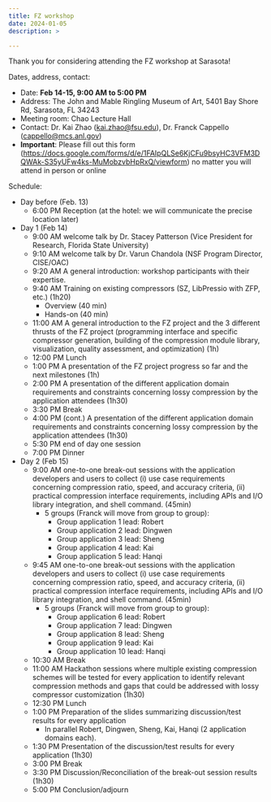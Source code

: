 ```yaml
---
title: FZ workshop
date: 2024-01-05
description: >

---
```


Thank you for considering attending the FZ workshop at Sarasota!


[//]: # (All slides for talks in the meeting can be found in this [shared folder]&#40;https://drive.google.com/drive/folders/1RyUrq8XNB2ZcXgecr63kk5hzK76WU7vp?usp=drive_link&#41;.)

Dates, address, contact:
+ Date: **Feb 14-15, 9:00 AM to 5:00 PM**
+ Address: The John and Mable Ringling Museum of Art, 5401 Bay Shore Rd, Sarasota, FL 34243
+ Meeting room: Chao Lecture Hall
+ Contact: Dr. Kai Zhao (kai.zhao@fsu.edu), Dr. Franck Cappello (cappello@mcs.anl.gov)
+ **Important**: Please fill out this form (https://docs.google.com/forms/d/e/1FAIpQLSe6KjCFu9bsyHC3VFM3DQWAk-S35yUFw4ks-MuMobzvbHpRxQ/viewform) no matter you will attend in person or online

Schedule:

+ Day before (Feb. 13)
  + 6:00 PM Reception (at the hotel: we will communicate the precise location later)
+ Day 1 (Feb 14)
  + 9:00 AM welcome talk by Dr. Stacey Patterson (Vice President for Research, Florida State University)
  + 9:10 AM welcome talk by Dr. Varun Chandola (NSF Program Director, CISE/OAC)
  + 9:20 AM A general introduction: workshop participants with their expertise.
  + 9:40 AM Training on existing compressors (SZ, LibPressio with ZFP, etc.) (1h20)
    + Overview (40 min)
    + Hands-on (40 min)
  + 11:00 AM A general introduction to the FZ project and the 3 different thrusts of the FZ project (programming interface and specific compressor generation, building of the compression module library, visualization, quality assessment, and optimization) (1h)
  + 12:00 PM Lunch
  + 1:00 PM A presentation of the FZ project progress so far and the next milestones (1h)
  + 2:00 PM A presentation of the different application domain requirements and constraints concerning lossy compression by the application attendees (1h30)
  + 3:30 PM Break
  + 4:00 PM (cont.) A presentation of the different application domain requirements and constraints concerning lossy compression by the application attendees (1h30)
  + 5:30 PM end of day one session
  + 7:00 PM Dinner
+ Day 2 (Feb 15)
  + 9:00 AM one-to-one break-out sessions with the application developers and users to collect (i) use case requirements concerning compression ratio, speed, and accuracy criteria, (ii) practical compression interface requirements, including APIs and I/O library integration, and shell command. (45min)
    + 5 groups (Franck will move from group to group):
      + Group application 1 lead: Robert
      + Group application 2 lead: Dingwen
      + Group application 3 lead: Sheng
      + Group application 4 lead: Kai
      + Group application 5 lead: Hanqi
  + 9:45 AM one-to-one break-out sessions with the application developers and users to collect (i) use case requirements concerning compression ratio, speed, and accuracy criteria, (ii) practical compression interface requirements, including APIs and I/O library integration, and shell command. (45min)
    + 5 groups (Franck will move from group to group):
      +  Group application 6 lead: Robert
      +  Group application 7 lead: Dingwen
      +  Group application 8 lead: Sheng
      +  Group application 9 lead: Kai
      +  Group application 10 lead: Hanqi
  + 10:30 AM Break
  + 11:00 AM Hackathon sessions where multiple existing compression schemes will be tested for every application to identify relevant compression methods and gaps that could be addressed with lossy compressor customization (1h30)
  + 12:30 PM Lunch
  + 1:00 PM Preparation of the slides summarizing discussion/test results for every application
    + In parallel Robert, Dingwen, Sheng, Kai, Hanqi (2 application domains each).
  + 1:30 PM Presentation of the discussion/test results for every application (1h30)
  + 3:00 PM Break
  + 3:30 PM Discussion/Reconciliation of the break-out session results (1h30)
  + 5:00 PM Conclusion/adjourn

